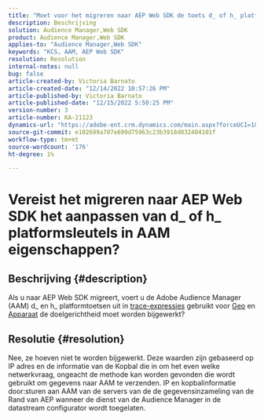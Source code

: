 ```yaml
---
title: "Moet voor het migreren naar AEP Web SDK de toets d_ of h_ platform in AAM karakteristieken worden aangepast?"
description: Beschrijving
solution: Audience Manager,Web SDK
product: Audience Manager,Web SDK
applies-to: "Audience Manager,Web SDK"
keywords: "KCS, AAM, AEP Web SDK"
resolution: Resolution
internal-notes: null
bug: false
article-created-by: Victoria Barnato
article-created-date: "12/14/2022 10:57:26 PM"
article-published-by: Victoria Barnato
article-published-date: "12/15/2022 5:50:25 PM"
version-number: 3
article-number: KA-21123
dynamics-url: "https://adobe-ent.crm.dynamics.com/main.aspx?forceUCI=1&pagetype=entityrecord&etn=knowledgearticle&id=4be71faa-027c-ed11-81ac-6045bd006149"
source-git-commit: e102699a707e699d75963c23b3918d032404101f
workflow-type: tm+mt
source-wordcount: '176'
ht-degree: 1%

---
```


# Vereist het migreren naar AEP Web SDK het aanpassen van d_ of h_ platformsleutels in AAM eigenschappen?

## Beschrijving {#description}


Als u naar AEP Web SDK migreert, voert u de Adobe Audience Manager (AAM) d_ en h_ platformtoetsen uit in [trace-expressies](https://experienceleague.adobe.com/docs/audience-manager/user-guide/features/traits/trait-variable-prefixes.html?lang=en%29%20used%20for%20Geo%20%28https://experienceleague.adobe.com/docs/audience-manager/user-guide/features/traits/trait-geotarget-keys.html?lang=en) gebruikt voor [Geo](https://experienceleague.adobe.com/docs/audience-manager/user-guide/features/traits/trait-geotarget-keys.html?lang=en) en [Apparaat](https://experienceleague.adobe.com/docs/audience-manager/user-guide/features/traits/trait-device-targeting.html?lang=en) de doelgerichtheid moet worden bijgewerkt?


## Resolutie {#resolution}


Nee, ze hoeven niet te worden bijgewerkt. Deze waarden zijn gebaseerd op IP adres en de informatie van de Kopbal die in om het even welke netwerkvraag, ongeacht de methode kan worden gevonden die wordt gebruikt om gegevens naar AAM te verzenden. IP en kopbalinformatie door:sturen aan AAM van de servers van de de gegevensinzameling van de Rand van AEP wanneer de dienst van de Audience Manager in de datastream configurator wordt toegelaten.
